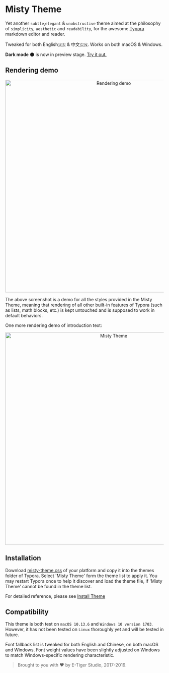 # Misty Theme

Yet another `subtle`,`elegant` & `unobstructive` theme aimed at the philosophy of `simplicity`, `aesthetic` and `readability`, for the awesome [Typora](https://typora.io/) markdown editor and reader.

Tweaked for both English🇺🇸 & 中文🇨🇳. Works on both macOS & Windows.

**Dark mode** 🌑 is now in preview stage. [Try it out.](https://github.com/etigerstudio/typora-misty-theme/releases/tag/v0.3-alpha)

## Rendering demo

<p align="center">
  <img src="https://github.com/etigerstudio/typora-misty-theme/raw/master/rendering-demo.png" alt="Rendering demo" width="674"/>
</p>

The above screenshot is a demo for all the styles provided in the Misty Theme, meaning that rendering of all other built-in features of Typora (such as lists, math blocks, etc.) is kept untouched and is supposed to work in default behaviors.

One more rendering demo of introduction text:

<p align="center">
  <img src="https://github.com/etigerstudio/typora-misty-theme/raw/master/misty-theme.png" alt="Misty Theme" width="674"/>
</p>

## Installation

Download [misty-theme.css](https://github.com/etigerstudio/typora-misty-theme/releases/latest) of your platform and copy it into the themes folder of Typora. Select 'Misty Theme' form the theme list to apply it. You may restart Typora once to help it discover and load the theme file, if 'Misty Theme' cannot be found in the theme list.

For detailed reference, please see [Install Theme](https://theme.typora.io/doc/Install-Theme/)

## Compatibility

This theme is both test on `macOS 10.13.6` and `Windows 10 version 1703`. However, it has not been tested on `Linux` thoroughly yet and will be tested in future. 

Font fallback list is tweaked for both English and Chinese, on both macOS and Windows. Font weight values have been slightly adjusted on Windows to match Windows-specific rendering characteristic.



> Brought to you with ❤️ by E-Tiger Studio, 2017-2019.
